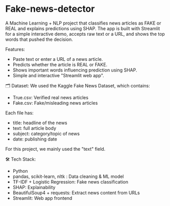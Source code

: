 # Fake-news-detector
A Machine Learning + NLP project that classifies news articles as FAKE or REAL and explains predictions using SHAP. The app is built with Streamlit for a simple interactive demo, accepts raw text or a URL, and shows the top words that pushed the decision.

Features:
- Paste text or enter a URL of a news article.
- Predicts whether the article is REAL or FAKE.
- Shows important words influencing prediction using SHAP.
- Simple and interactive "Streamlit web app".

 🗂️ Dataset:
We used the Kaggle Fake News Dataset, which contains:
- True.csv: Verified real news articles
- Fake.csv: Fake/misleading news articles

Each file has:
- title: headline of the news
- text: full article body
- subject: category/topic of news
- date: publishing date

For this project, we mainly used the "text" field.

🛠️ Tech Stack:
- Python
- pandas, scikit-learn, nltk : Data cleaning & ML model
- TF-IDF + Logistic Regression: Fake news classification
- SHAP: Explainability 
- BeautifulSoup4 + requests: Extract news content from URLs
- Streamlit: Web app frontend


